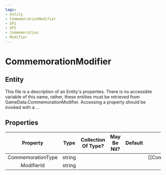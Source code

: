 ```yaml
---
tags:
- entity
- CommemorationModifier
- XP2
- XP1
- Commemoration
- Modifier
---
```

# CommemorationModifier
## Entity
This file is a description of an Entity's properties. There is no accessible variable of this name, rather, these entities must be retrieved from GameData.CommemorationModifier. Accessing a property should be invoked with a `.`.
## Properties
|	Property	|	Type	|	Collection Of Type?	|	May Be Nil?	|	Default	|	References	|	Key	|	Notes	|
|	:-:	|	:-:	|	:-:	|	:-:	|	:-:	|	:-:	|	:-:	|	-:	|
|	CommemorationType	|	string	|		|		|		|	[[CommemorationType]].CommemorationType	|		|	|
|	ModifierId	|	string	|		|		|		|		|		|	|
